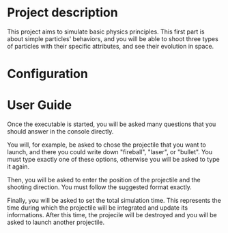 # Project description

This project aims to simulate basic physics principles.
This first part is about simple particles' behaviors, and you will be able to shoot three types of particles
with their specific attributes, and see their evolution in space.

# Configuration



# User Guide

Once the executable is started, you will be asked many questions that you should answer in the console directly.

You will, for example, be asked to chose the projectile that you want to launch, and there you could write down
"fireball", "laser", or "bullet". You must type exactly one of these options, otherwise you will be asked to
type it again. 

Then, you will be asked to enter the position of the projectile and the shooting direction. You must follow the suggested
format exactly.

Finally, you will be asked to set the total simulation time. This represents the time during which the projectile will
be integrated and update its informations. After this time, the projecile will be destroyed and you will be asked
to launch another projectile.